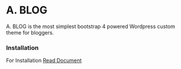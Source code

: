 # A. BLOG
A. BLOG is the most simplest bootstrap 4 powered Wordpress custom theme for bloggers.

### Installation
For Installation [Read Document](https://github.com/tahirafridi/ABLOG/wiki/A.-BLOG)
